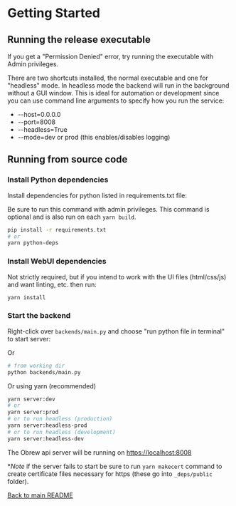 # Getting Started

## Running the release executable

If you get a "Permission Denied" error, try running the executable with Admin privileges.

There are two shortcuts installed, the normal executable and one for "headless" mode. In headless mode the backend will run in the background without a GUI window. This is ideal for automation or development since you can use command line arguments to specify how you run the service:

- --host=0.0.0.0
- --port=8008
- --headless=True
- --mode=dev or prod (this enables/disables logging)

## Running from source code

### Install Python dependencies

Install dependencies for python listed in requirements.txt file:

Be sure to run this command with admin privileges. This command is optional and is also run on each `yarn build`.

```bash
pip install -r requirements.txt
# or
yarn python-deps
```

### Install WebUI dependencies

Not strictly required, but if you intend to work with the UI files (html/css/js) and want linting, etc. then run:

```bash
yarn install
```

### Start the backend

Right-click over `backends/main.py` and choose "run python file in terminal" to start server:

Or

```bash
# from working dir
python backends/main.py
```

Or using yarn (recommended)

```bash
yarn server:dev
# or
yarn server:prod
# or to run headless (production)
yarn server:headless-prod
# or to run headless (development)
yarn server:headless-dev
```

The Obrew api server will be running on [https://localhost:8008](https://localhost:8008)

\*_Note_ if the server fails to start be sure to run `yarn makecert` command to create certificate files necessary for https (these go into `_deps/public` folder).

[Back to main README](../README.md)
